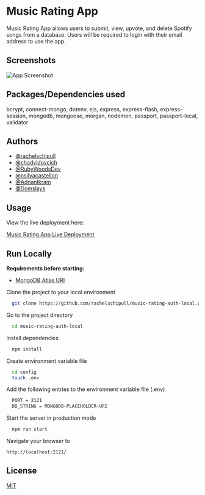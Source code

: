 # Music Rating App

Music Rating App allows users to submit, view, upvote, and delete Spotify songs from a database. Users will be required to login with their email address to use the app.

## Screenshots
![App Screenshot](/config/screenshot.png)

## Packages/Dependencies used 

bcrypt, connect-mongo, dotenv, ejs, express, express-flash, express-session, mongodb, mongoose, morgan, nodemon, passport, passport-local, validator

## Authors

- [@rachelschipull](https://github.com/rachelschipull)
- [@chadvidovcich](https://www.github.com/chadvidovcich)
- [@RubyWoodsDev](https://github.com/RubyWoodsDev)
- [@nsilvacastellon](https://github.com/nsilvacastellon)
- [@AdnanIkram](https://github.com/AdnanIkram)
- [@Domslays](https://github.com/Domslays)

## Usage

View the live deployment here:

[Music Rating App Live Deployment](https://musicrating.cyclic.app/)


## Run Locally

**Requirements before starting:**

  - [MongoDB Atlas URI](https://www.mongodb.com/atlas/database)

Clone the project to your local environment

```bash
  git clone https://github.com/rachelschipull/music-rating-auth-local.git
```

Go to the project directory

```bash
  cd music-rating-auth-local
```

Install dependencies

```bash
  npm install
```

Create environment variable file

```bash
  cd config
  touch .env
```

Add the following entries to the environment variable file (.env)

```bash
  PORT = 2121
  DB_STRING = MONGODB-PLACEHOLDER-URI
```

Start the server in production mode

```bash
  npm run start
```

Navigate your browser to 
```
http://localhost:2121/
```

## License

[MIT](https://choosealicense.com/licenses/mit/)
